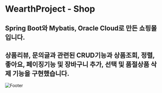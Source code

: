# WearthProject - Shop
## Spring Boot와 Mybatis, Oracle Cloud로 만든 쇼핑몰입니다.
## 상품리뷰, 문의글과 관련된 CRUD기능과 상품조회, 정렬, 좋아요, 페이징기능 및 장바구니 추가, 선택 및 품절상품 삭제 기능을 구현했습니다.


![Footer](https://capsule-render.vercel.app/api?type=waving&color=auto&height=200&section=footer)
